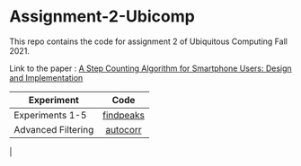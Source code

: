 # Assignment-2-Ubicomp
This repo contains the code for assignment 2 of Ubiquitous Computing Fall 2021.

Link to the paper : [A Step Counting Algorithm for Smartphone Users: Design and Implementation](https://ieeexplore.ieee.org/abstract/document/6974989) 

| Experiment          |      Code         
| -------------         |:-------------:
| Experiments 1-5      | [findpeaks](/Code/findPeaks.m) 
| Advanced Filtering     | [autocorr](/Code/autocorr.m)     
|    

